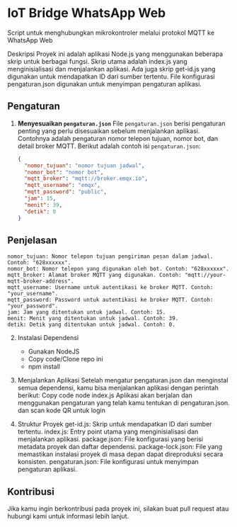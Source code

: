 # IoT Bridge WhatsApp Web

Script untuk menghubungkan mikrokontroler melalui protokol MQTT ke WhatsApp Web

Deskripsi
Proyek ini adalah aplikasi Node.js yang menggunakan beberapa skrip untuk berbagai fungsi. Skrip utama adalah index.js yang menginisialisasi dan menjalankan aplikasi. Ada juga skrip get-id.js yang digunakan untuk mendapatkan ID dari sumber tertentu. File konfigurasi pengaturan.json digunakan untuk menyimpan pengaturan aplikasi.

## Pengaturan

1. **Menyesuaikan `pengaturan.json`**
   File `pengaturan.json` berisi pengaturan penting yang perlu disesuaikan sebelum menjalankan aplikasi. Contohnya adalah pengaturan nomor telepon tujuan, nomor bot, dan detail broker MQTT. Berikut adalah contoh isi `pengaturan.json`:

   ```json
   {
     "nomor_tujuan": "nomor tujuan jadwal",
     "nomor_bot": "nomor bot",
     "mqtt_broker": "mqtt://broker.emqx.io",
     "mqtt_username": "emqx",
     "mqtt_password": "public",
     "jam": 15,
     "menit": 39,
     "detik": 0
   }
   ```

## Penjelasan

    nomor_tujuan: Nomor telepon tujuan pengiriman pesan dalam jadwal. Contoh: "628xxxxxx".
    nomor_bot: Nomor telepon yang digunakan oleh bot. Contoh: "628xxxxxx".
    mqtt_broker: Alamat broker MQTT yang digunakan. Contoh: "mqtt://your-mqtt-broker-address".
    mqtt_username: Username untuk autentikasi ke broker MQTT. Contoh: "your_username".
    mqtt_password: Password untuk autentikasi ke broker MQTT. Contoh: "your_password".
    jam: Jam yang ditentukan untuk jadwal. Contoh: 15.
    menit: Menit yang ditentukan untuk jadwal. Contoh: 39.
    detik: Detik yang ditentukan untuk jadwal. Contoh: 0.

2. Instalasi Dependensi
   - Gunakan NodeJS
   - Copy code/Clone repo ini
   - npm install
3. Menjalankan Aplikasi
   Setelah mengatur pengaturan.json dan menginstal semua dependensi, kamu bisa menjalankan aplikasi dengan perintah berikut:
   Copy code
   node index.js
   Aplikasi akan berjalan dan menggunakan pengaturan yang telah kamu tentukan di pengaturan.json.
   dan scan kode QR untuk login

4. Struktur Proyek
        get-id.js: Skrip untuk mendapatkan ID dari sumber tertentu.
        index.js: Entry point utama yang menginisialisasi dan menjalankan aplikasi.
        package.json: File konfigurasi yang berisi metadata proyek dan daftar dependensi.
        package-lock.json: File yang memastikan instalasi proyek di masa depan dapat direproduksi secara konsisten.
        pengaturan.json: File konfigurasi untuk menyimpan pengaturan aplikasi.

## Kontribusi
Jika kamu ingin berkontribusi pada proyek ini, silakan buat pull request atau hubungi kami untuk informasi lebih lanjut.
